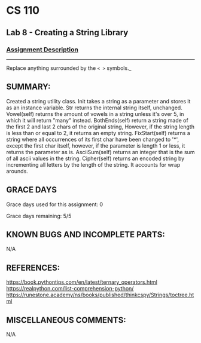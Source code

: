 # CS 110
## Lab 8 - Creating a String Library

### [Assignment Description](https://docs.google.com/document/d/1y_jvdf4tiNYyqNEkz-w9HXeigK8qQ45d-E4J1fvDBXk/edit?usp=sharing)

***

Replace anything surrounded by the `< >` symbols._

## SUMMARY:
Created a string utility class. Init takes a string as a parameter and stores it as an instance variable. Str returns the internal string itself, unchanged. Vowel(self) returns the amount of vowels in a string unless it's over 5, in which it will return "many" instead. BothEnds(self) return a string made of the first 2 and last 2 chars of the original string, However, if the string length is less than or equal to 2, it returns an empty string. FixStart(self) returns a string where all occurrences of its first char have been changed to '*', except the first char itself, however, if the parameter is length 1 or less, it returns the parameter as is. AsciiSum(self) returns an integer that is the sum of all ascii values in the string. Cipher(self) returns an encoded string by incrementing all letters by the length of the string. It accounts for wrap arounds.

## GRACE DAYS
Grace days used for this assignment: 0

Grace days remaining: 5/5

## KNOWN BUGS AND INCOMPLETE PARTS:
N/A

## REFERENCES:
https://book.pythontips.com/en/latest/ternary_operators.html
https://realpython.com/list-comprehension-python/
https://runestone.academy/ns/books/published/thinkcspy/Strings/toctree.html

## MISCELLANEOUS COMMENTS:
N/A